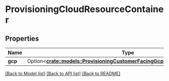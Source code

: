 # ProvisioningCloudResourceContainer

## Properties

Name | Type | Description | Notes
------------ | ------------- | ------------- | -------------
**gcp** | Option<[**crate::models::ProvisioningCustomerFacingGcpCloudResourceContainer**](ProvisioningCustomerFacingGcpCloudResourceContainer.md)> |  | [optional]

[[Back to Model list]](../README.md#documentation-for-models) [[Back to API list]](../README.md#documentation-for-api-endpoints) [[Back to README]](../README.md)


